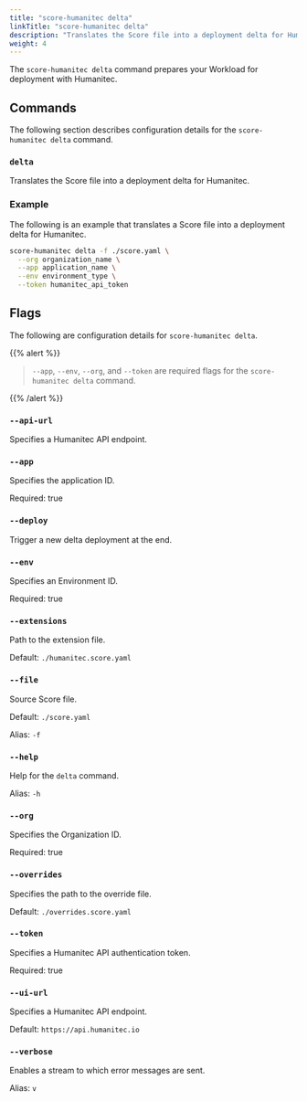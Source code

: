 ```yaml
---
title: "score-humanitec delta"
linkTitle: "score-humanitec delta"
description: "Translates the Score file into a deployment delta for Humanitec."
weight: 4
---
```


The `score-humanitec delta` command prepares your Workload for deployment with Humanitec.

## Commands

The following section describes configuration details for the `score-humanitec delta` command.

### `delta`

Translates the Score file into a deployment delta for Humanitec.

### Example

The following is an example that translates a Score file into a deployment delta for Humanitec.

```bash
score-humanitec delta -f ./score.yaml \
  --org organization_name \
  --app application_name \
  --env environment_type \
  --token humanitec_api_token
```

## Flags

The following are configuration details for `score-humanitec delta`.

{{% alert %}}

> `--app`, `--env`, `--org`, and `--token` are required flags for the `score-humanitec delta` command.

{{% /alert %}}

### `--api-url`

Specifies a Humanitec API endpoint.

### `--app`

Specifies the application ID.

Required: true

### `--deploy`

Trigger a new delta deployment at the end.

### `--env`

Specifies an Environment ID.

Required: true

### `--extensions`

Path to the extension file.

Default: `./humanitec.score.yaml`

### `--file`

Source Score file.

Default: `./score.yaml`

Alias: `-f`

### `--help`

Help for the `delta` command.

Alias: `-h`

### `--org`

Specifies the Organization ID.

Required: true

### `--overrides`

Specifies the path to the override file.

Default: `./overrides.score.yaml`

### `--token`

Specifies a Humanitec API authentication token.

Required: true

### `--ui-url`

Specifies a Humanitec API endpoint.

Default: `https://api.humanitec.io`

### `--verbose`

Enables a stream to which error messages are sent.

Alias: `v`
